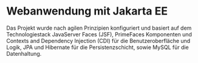 # Webanwendung mit Jakarta EE

Das Projekt wurde nach agilen Prinzipien konfiguriert und basiert auf dem Technologiestack
JavaServer Faces (JSF), PrimeFaces Komponenten und Contexts and Dependency Injection
(CDI) für die Benutzeroberfläche und Logik, JPA und Hibernate für die Persistenzschicht, sowie
MySQL für die Datenhaltung.

